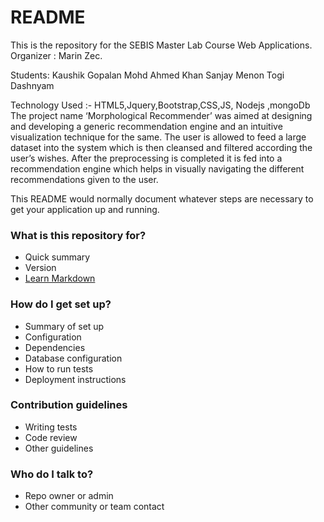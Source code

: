 # README #

This is the repository for the SEBIS Master Lab Course Web Applications.
Organizer : Marin Zec.

Students:
Kaushik Gopalan
Mohd Ahmed Khan
Sanjay Menon
Togi Dashnyam

Technology Used :- HTML5,Jquery,Bootstrap,CSS,JS, Nodejs ,mongoDb
The project name ‘Morphological Recommender’ was aimed at designing and developing a generic recommendation engine and an intuitive visualization technique for the same.
The user is allowed to feed a large dataset into the system which is then cleansed and filtered according the user’s wishes.
After the preprocessing is completed it is fed into a recommendation engine which helps in visually navigating the different recommendations given to the user.



This README would normally document whatever steps are necessary to get your application up and running.

### What is this repository for? ###

* Quick summary
* Version
* [Learn Markdown](https://bitbucket.org/tutorials/markdowndemo)

### How do I get set up? ###

* Summary of set up
* Configuration
* Dependencies
* Database configuration
* How to run tests
* Deployment instructions

### Contribution guidelines ###

* Writing tests
* Code review
* Other guidelines

### Who do I talk to? ###

* Repo owner or admin
* Other community or team contact